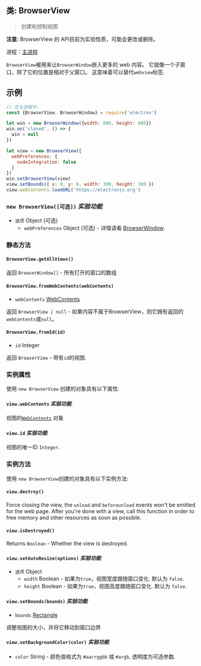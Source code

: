 ## 类: BrowserView

> 创建和控制视图

**注意:** BrowserView 的 API目前为实验性质，可能会更改或删除。

进程：[主进程](../glossary.md#main-process)

`BrowserView`被用来让`BrowserWindow`嵌入更多的 web 内容。 它就像一个子窗口，除了它的位置是相对于父窗口。 这意味着可以替代`webview`标签.

## 示例

```javascript
// 在主进程中.
const {BrowserView, BrowserWindow} = require('electron')

let win = new BrowserWindow({width: 800, height: 600})
win.on('closed', () => {
  win = null
})

let view = new BrowserView({
  webPreferences: {
    nodeIntegration: false
  }
})
win.setBrowserView(view)
view.setBounds({ x: 0, y: 0, width: 300, height: 300 })
view.webContents.loadURL('https://electronjs.org')
```

### `new BrowserView([可选])` *实验功能*

* `选项` Object (可选) 
  * `webPreferences` Object (可选) - 详情请看 [BrowserWindow](browser-window.md).

### 静态方法

#### `BrowserView.getAllViews()`

返回 `BrowserWindow[]` - 所有打开的窗口的数组

#### `BrowserView.fromWebContents(webContents)`

* `webContents` [WebContents](web-contents.md)

返回 `BrowserView | null` - 如果内容不属于BrowserView，则它拥有返回的`webContents`或`null`。

#### `BrowserView.fromId(id)`

* `id` Integer

返回 `BrowserView` - 带有`id`的视图.

### 实例属性

使用 `new BrowserView` 创建的对象具有以下属性:

#### `view.webContents` *实验功能*

视图的[`WebContents`](web-contents.md) 对象

#### `view.id` *实验功能*

视图的唯一ID `Integer`.

### 实例方法

使用 `new BrowserView`创建的对象具有以下实例方法:

#### `view.destroy()`

Force closing the view, the `unload` and `beforeunload` events won't be emitted for the web page. After you're done with a view, call this function in order to free memory and other resources as soon as possible.

#### `view.isDestroyed()`

Returns `Boolean` - Whether the view is destroyed.

#### `view.setAutoResize(options)` *实验功能*

* `选项` Object 
  * `width` Boolean - 如果为`true`，视图宽度跟随窗口变化. 默认为 `false`.
  * `height` Boolean - 如果为`true`，视图高度跟随窗口变化. 默认为 `false`.

#### `view.setBounds(bounds)` *实验功能*

* `bounds` [Rectangle](structures/rectangle.md)

调整视图的大小，并将它移动到窗口边界

#### `view.setBackgroundColor(color)` *实验功能*

* `color` String - 颜色值格式为 `#aarrggbb` 或 `#argb`, 透明度为可选参数.
